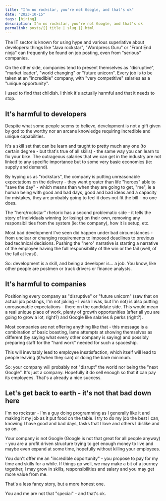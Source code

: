 ```yaml
---
title: "I'm no rockstar, you're not Google, and that's ok"
date: "2023-10-15"
tags: [hiring]
description: I'm no rockstar, you're not Google, and that's ok
permalink: posts/{{ title | slug }}.html
---
```


The IT sector is known for using hype and various superlative about developers: things like "Java rockstar", "Wordpress Guru" or "Front End ninja" can frequently be found on job posting, even from "serious" companies.

On the other side, companies tend to present themselves as "disruptive", "market leader", "world changing" or "future unicorn". Every job is to be taken at an "incredible" company, with "very competitive" salaries as a "unique opportunity".

I used to find that childish. I think it's actually harmful and that it needs to stop.

## It's harmful to developers

Despite what some people seems to believe, development is not a gift given by god to the worthy nor an arcane knowledge requiring incredible and unique capabilities.

It's a skill set that can be learn and taught to pretty much any one (to certain degree - but that's true of all skills) - the same way you can learn to fix your bike. The outrageous salaries that we can get in the industry are not linked to any specific importance but to some very basic economics (ie: supply and demand).

By hyping us as "rockstars", the company is putting unreasonable expectations on the delivery - they want greater than life "heroes" able to "save the day" - which means than when they are going to get, "me", ie a human being with good and bad days, good and bad ideas and a capacity for mistakes, they are probably going to feel it does not fit the bill - no one does.

The "hero/rockstar" rhetoric has a second problematic side - it tells the story of individuals winning (or losing) on their own, removing any responsibilities from the system (ie: the company), how it is setup, etc.

Most bad development I've seen did happen under bad circumstances - from unclear or changing requirements to imposed deadlines to previous bad technical decisions. Pushing the "hero" narrative is starting a narrative of the employee having the full responsibility of the win or the fail (well, of the fail at least).

So: development is a skill, and being a developer is... a job. You know, like other people are postmen or truck drivers or finance analysts.

## It's harmful to companies

Positioning every company as "disruptive" or "future unicorn" (saw that on actual job postings, I'm not joking - I wish I was, but I'm not) is also putting unreasonable expectations - there on the candidate side. This would mean a real unique place of work, plenty of growth opportunities (after all you are going to grow a lot, right?) and Google like salaries & perks (right?).

Most companies are not offering anything like that - this message is a combination of basic boasting, lame attempts at showing themselves as different (by saying what every other company is saying) and possibly preparing staff for the "hard work" needed for such a spaceship.

This will inevitably lead to employee insatisfaction, which itself will lead to people leaving (if/when they can) or doing the bare minimum.

So: your company will probably not "disrupt" the world nor being the "next Google". It's just a company. Hopefully it do sell enough so that it can pay its employees. That's a already a nice success.

## Let's get back to earth - it's not that bad down here

I'm no rockstar - I'm a guy doing programming as I generally like it and making it my job as it put food on the table. I try to do my job the best I can, knowing I have good and bad days, tasks that I love and others I dislike and so on.

Your company is not Google (Google is not that great for all people anyway) - you are a profit driven structure trying to get enough money to live and maybe even expand at some time, hopefully without killing your employees.

You don't offer me an "incredible opportunity" - you propose to pay for my time and skills for a while. If things go well, we may make a bit of a journey together, I may grow in skills, responsibilities and salary and you may get more value from me.

That's a less fancy story, but a more honest one.

You and me are not that "special" - and that's ok.
